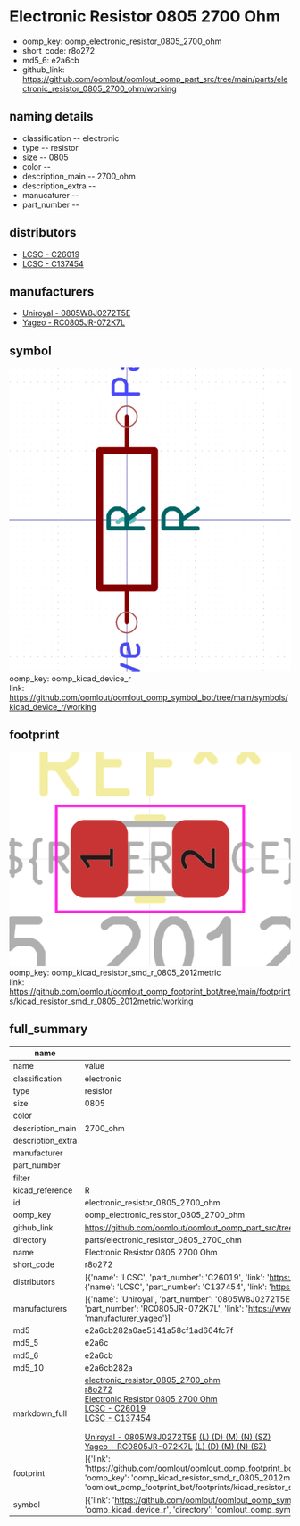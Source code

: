 # Electronic Resistor 0805 2700 Ohm

  
* oomp_key: oomp_electronic_resistor_0805_2700_ohm 
* short_code: r8o272
* md5_6: e2a6cb  
* github_link: https://github.com/oomlout/oomlout_oomp_part_src/tree/main/parts/electronic_resistor_0805_2700_ohm/working  
## naming details
* classification -- electronic
* type -- resistor
* size -- 0805
* color -- 
* description_main -- 2700_ohm
* description_extra -- 
* manucaturer -- 
* part_number -- 

## distributors
* [LCSC - C26019](https://lcsc.com/product-detail/C26019.html)  
* [LCSC - C137454](https://lcsc.com/product-detail/C137454.html)  

## manufacturers
* [Uniroyal - 0805W8J0272T5E]()  
* [Yageo - RC0805JR-072K7L](https://www.yageo.com/en/Chart/Download/pdf/RC0805JR-072K7L)  

## symbol

![](symbol/0/working/working_600.png)  
oomp_key: oomp_kicad_device_r  
link: https://github.com/oomlout/oomlout_oomp_symbol_bot/tree/main/symbols/kicad_device_r/working  

## footprint

![](footprint/0/working/working_600.png)  
oomp_key: oomp_kicad_resistor_smd_r_0805_2012metric  
link: https://github.com/oomlout/oomlout_oomp_footprint_bot/tree/main/footprints/kicad_resistor_smd_r_0805_2012metric/working  

## full_summary
| name | value | 
| --- | --- | 
| name | value | 
| classification | electronic | 
| type | resistor | 
| size | 0805 | 
| color |  | 
| description_main | 2700_ohm | 
| description_extra |  | 
| manufacturer |  | 
| part_number |  | 
| filter |  | 
| kicad_reference | R | 
| id | electronic_resistor_0805_2700_ohm | 
| oomp_key | oomp_electronic_resistor_0805_2700_ohm | 
| github_link | https://github.com/oomlout/oomlout_oomp_part_src/tree/main/parts/electronic_resistor_0805_2700_ohm/working | 
| directory | parts/electronic_resistor_0805_2700_ohm | 
| name | Electronic Resistor 0805 2700 Ohm | 
| short_code | r8o272 | 
| distributors | [{'name': 'LCSC', 'part_number': 'C26019', 'link': 'https://lcsc.com/product-detail/C26019.html', 'id': 'distributor_lcsc'}, {'name': 'LCSC', 'part_number': 'C137454', 'link': 'https://lcsc.com/product-detail/C137454.html', 'id': 'distributor_lcsc'}] | 
| manufacturers | [{'name': 'Uniroyal', 'part_number': '0805W8J0272T5E', 'link': '', 'id': 'manufacturer_uniroyal'}, {'name': 'Yageo', 'part_number': 'RC0805JR-072K7L', 'link': 'https://www.yageo.com/en/Chart/Download/pdf/RC0805JR-072K7L', 'id': 'manufacturer_yageo'}] | 
| md5 | e2a6cb282a0ae5141a58cf1ad664fc7f | 
| md5_5 | e2a6c | 
| md5_6 | e2a6cb | 
| md5_10 | e2a6cb282a | 
| markdown_full | [electronic_resistor_0805_2700_ohm](https://github.com/oomlout/oomlout_oomp_part_src/tree/main/parts/electronic_resistor_0805_2700_ohm/working)<br>[r8o272](https://github.com/oomlout/oomlout_oomp_part_src/tree/main/parts/electronic_resistor_0805_2700_ohm/working)<br>[Electronic Resistor 0805 2700 Ohm](https://github.com/oomlout/oomlout_oomp_part_src/tree/main/parts/electronic_resistor_0805_2700_ohm/working)<br>[LCSC - C26019<br>](https://lcsc.com/product-detail/C26019.html)[LCSC - C137454<br>](https://lcsc.com/product-detail/C137454.html)<br>[Uniroyal - 0805W8J0272T5E]() [(L)  ](https://www.lcsc.com/search?q=0805W8J0272T5E)[(D)  ](https://www.digikey.com/en/products?keywords=0805W8J0272T5E)[(M)  ](https://www.mouser.com/Search/Refine?Keyword=0805W8J0272T5E)[(N)  ](https://www.newark.com/search?st=0805W8J0272T5E)[(SZ)  ](https://so.szlcsc.com/global.html?k=0805W8J0272T5E)<br>[Yageo - RC0805JR-072K7L](https://www.yageo.com/en/Chart/Download/pdf/RC0805JR-072K7L) [(L)  ](https://www.lcsc.com/search?q=RC0805JR-072K7L)[(D)  ](https://www.digikey.com/en/products?keywords=RC0805JR-072K7L)[(M)  ](https://www.mouser.com/Search/Refine?Keyword=RC0805JR-072K7L)[(N)  ](https://www.newark.com/search?st=RC0805JR-072K7L)[(SZ)  ](https://so.szlcsc.com/global.html?k=RC0805JR-072K7L)<br> | 
| footprint | [{'link': 'https://github.com/oomlout/oomlout_oomp_footprint_bot/tree/main/foootprntss/kicad_resistor_smd_r_0805_2012metric', 'oomp_key': 'oomp_kicad_resistor_smd_r_0805_2012metric', 'directory': 'oomlout_oomp_footprint_bot/footprints/kicad_resistor_smd_r_0805_2012metric//working/working.kicad_mod'}] | 
| symbol | [{'link': 'https://github.com/oomlout/oomlout_oomp_symbol_bot/tree/main/symbols/kicad_device_r', 'oomp_key': 'oomp_kicad_device_r', 'directory': 'oomlout_oomp_symbol_bot/symbols/kicad_device_r//working/working.kicad_sym'}] | 
